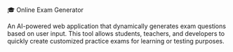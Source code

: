 🎓 Online Exam Generator

An AI-powered web application that dynamically generates exam questions based on user input. This tool allows students, teachers, and developers to quickly create customized practice exams for learning or testing purposes.
